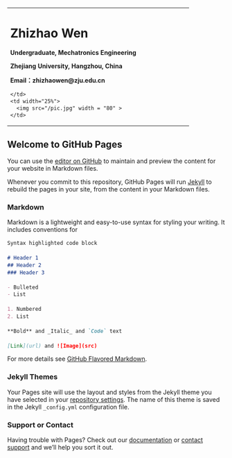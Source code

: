 <div>
<table border = "0">
  <tr>
    <td width="75%">
      <h1>Zhizhao Wen</h1>
      <p><b>Undergraduate, Mechatronics Engineering</b></p>
      <p><b>Zhejiang University, Hangzhou, China</b></p>
      <p><b>Email：zhizhaowen@zju.edu.cn</b></p>

    </td>
    <td width="25%">
      <img src="/pic.jpg" width = "80" >      
    </td>
  </tr>
</table>
</div>

## Welcome to GitHub Pages

You can use the [editor on GitHub](https://github.com/WindsorWZZ/WindsorWZZ.github.io/edit/master/README.md) to maintain and preview the content for your website in Markdown files.

Whenever you commit to this repository, GitHub Pages will run [Jekyll](https://jekyllrb.com/) to rebuild the pages in your site, from the content in your Markdown files.

### Markdown

Markdown is a lightweight and easy-to-use syntax for styling your writing. It includes conventions for

```markdown
Syntax highlighted code block

# Header 1
## Header 2
### Header 3

- Bulleted
- List

1. Numbered
2. List

**Bold** and _Italic_ and `Code` text

[Link](url) and ![Image](src)
```

For more details see [GitHub Flavored Markdown](https://guides.github.com/features/mastering-markdown/).

### Jekyll Themes

Your Pages site will use the layout and styles from the Jekyll theme you have selected in your [repository settings](https://github.com/WindsorWZZ/WindsorWZZ.github.io/settings). The name of this theme is saved in the Jekyll `_config.yml` configuration file.

### Support or Contact

Having trouble with Pages? Check out our [documentation](https://help.github.com/categories/github-pages-basics/) or [contact support](https://github.com/contact) and we’ll help you sort it out.
